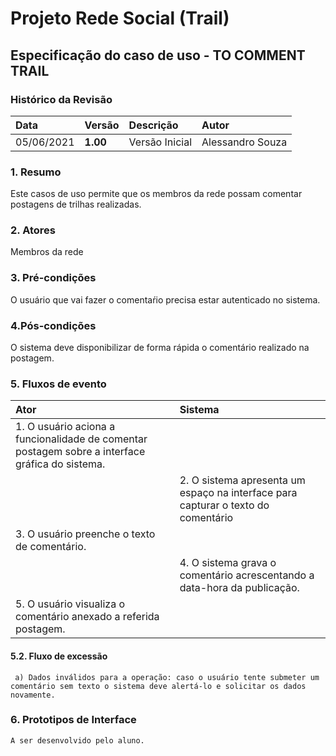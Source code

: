 # Projeto Rede Social (Trail)

## Especificação do caso de uso - TO COMMENT TRAIL

### Histórico da Revisão 

|  Data  | Versão | Descrição | Autor |
|:-------|:-------|:----------|:------|
| 05/06/2021 | **1.00** | Versão Inicial  | Alessandro Souza |

### 1. Resumo 

Este casos de uso permite que os membros da rede possam comentar postagens de trilhas realizadas.

### 2. Atores 

Membros da rede

### 3. Pré-condições

O usuário que vai fazer o comentaŕio precisa estar autenticado no sistema.

### 4.Pós-condições

O sistema deve disponibilizar de forma rápida o comentário realizado na postagem.

### 5. Fluxos de evento

|  Ator  | Sistema |
|:-------|:------- |
|1. O usuário aciona a funcionalidade de comentar postagem sobre a interface gráfica do sistema.||
||2. O sistema apresenta um espaço na interface para capturar o texto do comentário|
|3. O usuário preenche o texto de comentário.||
||4. O sistema grava o comentário acrescentando a data-hora da publicação.|
|5. O usuário visualiza o comentário anexado a referida postagem. ||


#### 5.2. Fluxo de excessão 
     a) Dados inválidos para a operação: caso o usuário tente submeter um comentário sem texto o sistema deve alertá-lo e solicitar os dados novamente.

### 6. Prototipos de Interface

`A ser desenvolvido pelo aluno.`